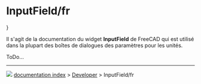 # InputField/fr
}

Il s\'agit de la documentation du widget **InputField** de FreeCAD qui est utilisé dans la plupart des boîtes de dialogues des paramètres pour les unités.

ToDo\...



---
![](images/Button_right.svg) [documentation index](../README.md) > [Developer](Category_Developer.md) > InputField/fr
